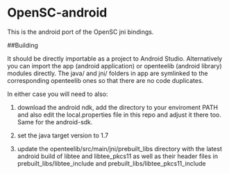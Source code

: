 OpenSC-android
==============

This is the android port of the OpenSC jni bindings.

##Building

It should be directly importable as a project to Android Studio. Alternatively you can import the app (android
application) or openteelib (android library) modules directly. The java/ and jni/ folders in app are symlinked to the
corresponding openteelib ones so that there are no code duplicates.

In either case you will need to also:

1. download the android ndk, add the directory to your enviroment PATH and also edit the local.properties file in this
   repo and adjust it there too. Same for the android-sdk.

2. set the java target version to 1.7

3. update the openteelib/src/main/jni/prebuilt_libs directory with the latest android build of libtee and libtee_pkcs11
   as well as their header files in prebuilt_libs/libtee_include and prebuilt_libs/libtee_pkcs11_include


